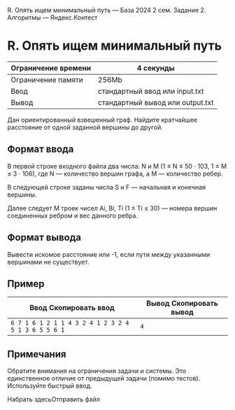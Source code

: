 R. Опять ищем минимальный путь — База 2024 2 сем. Задание 2. Алгоритмы — Яндекс.Контест

# R. Опять ищем минимальный путь

| Ограничение времени | 4 секунды                        |
| ------------------- | -------------------------------- |
| Ограничение памяти  | 256Mb                            |
| Ввод                | стандартный ввод или input.txt   |
| Вывод               | стандартный вывод или output.txt |

Дан ориентированный взвешенный граф. Найдите кратчайшее расстояние от одной заданной вершины до другой.

## Формат ввода

В первой строке входного файла два числа: N и M (1 ≤ N ≤ 50 ⋅ 103, 1 ≤ M ≤ 3 ⋅ 106), где N — количество вершин графа, а M — количество ребер.

В следующей строке заданы числа S и F — начальная и конечная вершины.

Далее следует M троек чисел Ai, Bi, Ti (1 ≤ Ti ≤ 30) — номера вершин соединенных ребром и вес данного ребра.

## Формат вывода

Вывести искомое расстояние или -1, если пути между указанными вершинами не существует.

## Пример

| Ввод Скопировать ввод                                | Вывод Скопировать вывод |
| ---------------------------------------------------- | ----------------------- |
| `6 7 1 6 1 2 1 1 4 3 2 4 1 2 3 2 4 5 1 3 6 5 5 6 1 ` | `4`                     |

## Примечания

Обратите внимания на ограничения задачи и системы. Это единственное отличие от предыдущей задачи (помимо тестов). Используйте
быстрый ввод.

Набрать здесьОтправить файл

